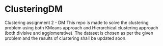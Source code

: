# ClusteringDM
Clustering assignment 2 -  DM
This repo is made to solve the clustering problem using both KMeans approach and Hierarchical clustering approach (both divisive and agglomerative).
The dataset is chosen as per the given problem and the results of clustering shall be updated soon.
